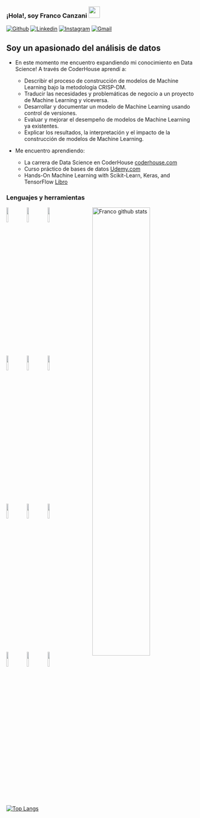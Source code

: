 ### ¡Hola!, soy Franco Canzani <img src="https://raw.githubusercontent.com/iampavangandhi/iampavangandhi/master/gifs/Hi.gif" width="30px">
<!-- Your badges
You can use the website to generate badges: https://shields.io/
-->

[![Github](https://img.shields.io/badge/-Github-333?style=flat&logo=Github&logoColor=white)](https://github.com/FrancoCanzani)
[![Linkedin](https://img.shields.io/badge/-LinkedIn-blue?style=flat&logo=Linkedin&logoColor=white)](https://www.linkedin.com/in/franco-canzani/)
[![Instagram](https://img.shields.io/badge/-Instagram-c13584?style=flat&labelColor=c13584&logo=instagram&logoColor=white)](https://www.instagram.com/francanzani/)
[![Gmail](https://img.shields.io/badge/-Gmail-c14438?style=flat&logo=Gmail&logoColor=white)](mailto:francocanzani@gmail.com)
&nbsp;
## Soy un apasionado del análisis de datos

- En este momento me encuentro expandiendo mi conocimiento en Data Science! A través de CoderHouse aprendí a:
  
    - Describir el proceso de construcción de modelos de Machine Learning
    bajo la metodología CRISP-DM.
    - Traducir las necesidades y problemáticas de negocio a un proyecto de
    Machine Learning y viceversa.
    - Desarrollar y documentar un modelo de Machine Learning usando control
    de versiones.
    - Evaluar y mejorar el desempeño de modelos de Machine Learning ya
    existentes.
    - Explicar los resultados, la interpretación y el impacto de la construcción
    de modelos de Machine Learning.
      
- Me encuentro aprendiendo: 
  - La carrera de Data Science en CoderHouse  [coderhouse.com](https://www.coderhouse.com/online/carrera-online-data-scientist)
  - Curso práctico de bases de datos [Udemy.com](https://www.udemy.com/course/database-course/learn/lecture/9038844?start=90#overview)
  - Hands-On Machine Learning with Scikit-Learn, Keras, and TensorFlow [Libro](https://www.oreilly.com/library/view/hands-on-machine-learning/9781492032632/)


### Lenguajes y herramientas

<p>
    <img width="55%" align="right" alt="Franco github stats" src="https://github-readme-stats.vercel.app/api?username=FrancoCanzani&show_icons=true&hide_border=true"/>

  <!-- Your languages and tools. Be careful with the alignment. 
  You can use this sites to get logos: https://www.vectorlogo.zone or https://simpleicons.org/
  -->
  <code><img width="10%" src="https://www.vectorlogo.zone/logos/python/python-ar21.svg"></code>
  <code><img width="10%" src="https://www.vectorlogo.zone/logos/numpy/numpy-ar21.svg"></code>
  <code><img width="10%" src="https://www.vectorlogo.zone/logos/pytorch/pytorch-ar21.svg"></code>
  <br />
  <code><img width="10%" src="https://www.vectorlogo.zone/logos/tensorflow/tensorflow-ar21.svg"></code>
  <code><img width="10%" src="https://www.vectorlogo.zone/logos/jupyter/jupyter-ar21.svg"></code>
  <code><img width="10%" src="https://www.vectorlogo.zone/logos/sqlite/sqlite-ar21.svg"></code>
  <br />
  <code><img width="10%" src="https://www.vectorlogo.zone/logos/mysql/mysql-ar21.svg"></code>
  <code><img width="10%" src="https://www.vectorlogo.zone/logos/microsoft_powerbi/microsoft_powerbi-ar21.svg"></code>
  <code><img width="10%" src="https://www.vectorlogo.zone/logos/w3_html5/w3_html5-ar21.svg"></code>
  <br />
  <code><img width="10%" src="https://www.vectorlogo.zone/logos/git-scm/git-scm-ar21.svg"></code>
  <code><img width="10%" src="https://www.vectorlogo.zone/logos/github/github-ar21.svg"></code>
  <code><img width="10%" src="https://cdn.thekrishna.in/img/icon/adobephotoshop.svg"></code>
  
  [![Top Langs](https://github-readme-stats.vercel.app/api/top-langs/?username=sachinchaturvedi93&hide=jupyter%20notebook&show_icons=true&layout=compact&hide_border=true)](https://github.com/anuraghazra/github-readme-stats)


</p>

